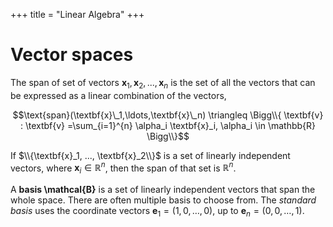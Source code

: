 +++
title = "Linear Algebra"
+++

# Vector spaces

The span of set of vectors ${\textbf{x}_1,\textbf{x}_2,...,\textbf{x}_n}$ is the set of all the vectors that can be expressed as a linear combination of the vectors,

$$\text{span}(\textbf{x}\_1,\ldots,\textbf{x}\_n) \triangleq \Bigg\\{ \textbf{v} : \textbf{v} =\sum_{i=1}^{n}  \alpha_i \textbf{x}_i, \alpha_i \in \mathbb{R} \Bigg\\}$$

If $\\{\textbf{x}_1, ..., \textbf{x}_2\\}$ is a set of linearly independent vectors, where $\textbf{x}_i \in \mathbb{R}^n$, then the span of that set is $\mathbb{R}^n$.

A __basis \mathcal{B}__ is a set of linearly independent vectors that span the whole space. There are often multiple basis to choose from. The _standard basis_ uses the coordinate vectors $\textbf{e}_1 = (1,0,\ldots,0)$, up to $\textbf{e}_n = (0,0,\ldots,1)$.
